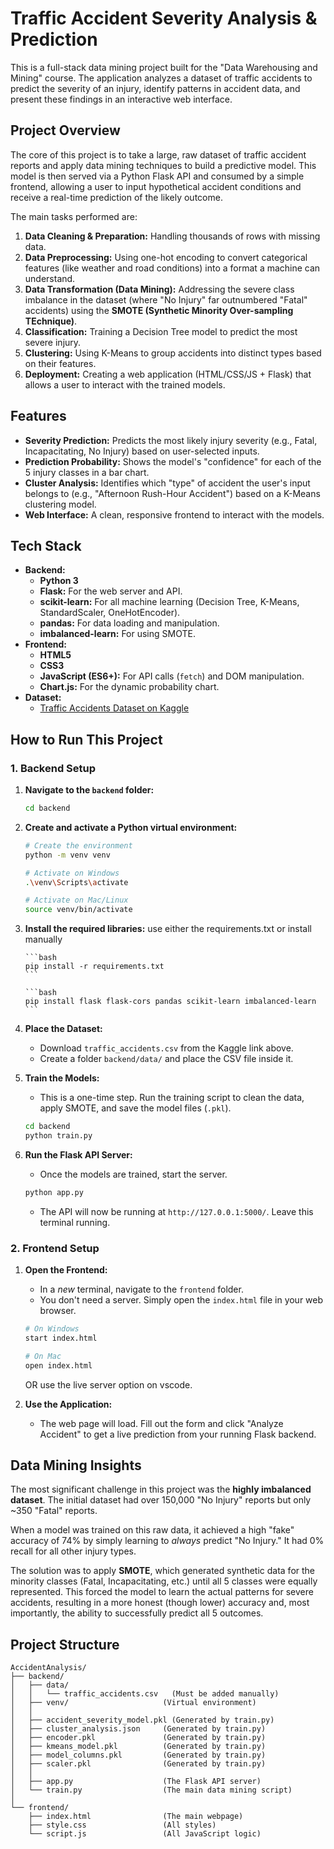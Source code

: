 # Traffic Accident Severity Analysis & Prediction

This is a full-stack data mining project built for the "Data Warehousing and Mining" course. The application analyzes a dataset of traffic accidents to predict the severity of an injury, identify patterns in accident data, and present these findings in an interactive web interface.

## Project Overview

The core of this project is to take a large, raw dataset of traffic accident reports and apply data mining techniques to build a predictive model. This model is then served via a Python Flask API and consumed by a simple frontend, allowing a user to input hypothetical accident conditions and receive a real-time prediction of the likely outcome.

The main tasks performed are:

1.  **Data Cleaning & Preparation:** Handling thousands of rows with missing data.
2.  **Data Preprocessing:** Using one-hot encoding to convert categorical features (like weather and road conditions) into a format a machine can understand.
3.  **Data Transformation (Data Mining):** Addressing the severe class imbalance in the dataset (where "No Injury" far outnumbered "Fatal" accidents) using the **SMOTE (Synthetic Minority Over-sampling TEchnique)**.
4.  **Classification:** Training a Decision Tree model to predict the most severe injury.
5.  **Clustering:** Using K-Means to group accidents into distinct types based on their features.
6.  **Deployment:** Creating a web application (HTML/CSS/JS + Flask) that allows a user to interact with the trained models.

## Features

- **Severity Prediction:** Predicts the most likely injury severity (e.g., Fatal, Incapacitating, No Injury) based on user-selected inputs.
- **Prediction Probability:** Shows the model's "confidence" for each of the 5 injury classes in a bar chart.
- **Cluster Analysis:** Identifies which "type" of accident the user's input belongs to (e.g., "Afternoon Rush-Hour Accident") based on a K-Means clustering model.
- **Web Interface:** A clean, responsive frontend to interact with the models.

## Tech Stack

- **Backend:**
  - **Python 3**
  - **Flask:** For the web server and API.
  - **scikit-learn:** For all machine learning (Decision Tree, K-Means, StandardScaler, OneHotEncoder).
  - **pandas:** For data loading and manipulation.
  - **imbalanced-learn:** For using SMOTE.
- **Frontend:**
  - **HTML5**
  - **CSS3**
  - **JavaScript (ES6+):** For API calls (`fetch`) and DOM manipulation.
  - **Chart.js:** For the dynamic probability chart.
- **Dataset:**
  - [Traffic Accidents Dataset on Kaggle](https://www.kaggle.com/datasets/oktayrdeki/traffic-accidents/data)

## How to Run This Project

### 1. Backend Setup

1.  **Navigate to the `backend` folder:**

    ```bash
    cd backend
    ```

2.  **Create and activate a Python virtual environment:**

    ```bash
    # Create the environment
    python -m venv venv

    # Activate on Windows
    .\venv\Scripts\activate

    # Activate on Mac/Linux
    source venv/bin/activate
    ```

3.  **Install the required libraries:**
   use either the requirements.txt or install manually

        ```bash
        pip install -r requirements.txt
        ```

        ```bash
        pip install flask flask-cors pandas scikit-learn imbalanced-learn
        ```

5.  **Place the Dataset:**

    - Download `traffic_accidents.csv` from the Kaggle link above.
    - Create a folder `backend/data/` and place the CSV file inside it.

6.  **Train the Models:**

    - This is a one-time step. Run the training script to clean the data, apply SMOTE, and save the model files (`.pkl`).

    ```bash
    cd backend
    python train.py
    ```

7.  **Run the Flask API Server:**
    - Once the models are trained, start the server.
    ```bash
    python app.py
    ```
    - The API will now be running at `http://127.0.0.1:5000/`. Leave this terminal running.

### 2. Frontend Setup

1.  **Open the Frontend:**

    - In a _new_ terminal, navigate to the `frontend` folder.
    - You don't need a server. Simply open the `index.html` file in your web browser.

    ```bash
    # On Windows
    start index.html

    # On Mac
    open index.html
    ```

    OR use the live server option on vscode.

2.  **Use the Application:**
    - The web page will load. Fill out the form and click "Analyze Accident" to get a live prediction from your running Flask backend.

## Data Mining Insights

The most significant challenge in this project was the **highly imbalanced dataset**. The initial dataset had over 150,000 "No Injury" reports but only ~350 "Fatal" reports.

When a model was trained on this raw data, it achieved a high "fake" accuracy of 74% by simply learning to _always_ predict "No Injury." It had 0% recall for all other injury types.

The solution was to apply **SMOTE**, which generated synthetic data for the minority classes (Fatal, Incapacitating, etc.) until all 5 classes were equally represented. This forced the model to learn the actual patterns for severe accidents, resulting in a more honest (though lower) accuracy and, most importantly, the ability to successfully predict all 5 outcomes.

## Project Structure

```
AccidentAnalysis/
├── backend/
│   ├── data/
│   │   └── traffic_accidents.csv   (Must be added manually)
│   ├── venv/                     (Virtual environment)
│   │
│   ├── accident_severity_model.pkl (Generated by train.py)
│   ├── cluster_analysis.json     (Generated by train.py)
│   ├── encoder.pkl               (Generated by train.py)
│   ├── kmeans_model.pkl          (Generated by train.py)
│   ├── model_columns.pkl         (Generated by train.py)
│   ├── scaler.pkl                (Generated by train.py)
│   │
│   ├── app.py                    (The Flask API server)
│   └── train.py                  (The main data mining script)
│
└── frontend/
    ├── index.html                (The main webpage)
    ├── style.css                 (All styles)
    └── script.js                 (All JavaScript logic)
```
